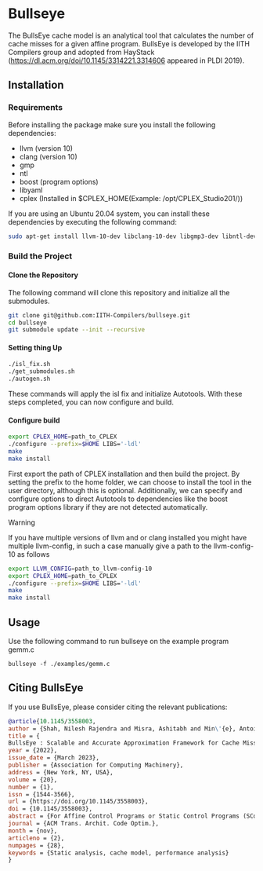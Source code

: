 # Bullseye

The BullsEye cache model is an analytical tool that calculates the number of cache misses for a given affine program.
BullsEye is developed by the IITH Compilers group and adopted from HayStack (https://dl.acm.org/doi/10.1145/3314221.3314606 appeared in PLDI 2019).

## Installation

### Requirements

Before installing the package make sure you install the following dependencies:
- llvm (version 10)
- clang (version 10)
- gmp
- ntl
- boost (program options)
- libyaml
- cplex (Installed in $CPLEX_HOME(Example: /opt/CPLEX_Studio201/))

If you are using an Ubuntu 20.04 system, you can install these dependencies by executing the following command:

```bash
sudo apt-get install llvm-10-dev libclang-10-dev libgmp3-dev libntl-dev libboost-program-options-dev libyaml-dev
```
### Build the Project

#### Clone the Repository
The following command will clone this repository and initialize all the submodules.
```bash
git clone git@github.com:IITH-Compilers/bullseye.git
cd bullseye 
git submodule update --init --recursive
```
#### Setting thing Up
```bash
./isl_fix.sh
./get_submodules.sh
./autogen.sh
```
These commands will apply the isl fix and initialize Autotools. With these steps completed, you can now configure and build.

#### Configure build
```bash
export CPLEX_HOME=path_to_CPLEX
./configure --prefix=$HOME LIBS='-ldl'
make
make install
```
First export the path of CPLEX installation and then build the project.
By setting the prefix to the home folder, we can choose to install the tool in the user directory, although this is optional. Additionally, we can specify and configure options to direct Autotools to dependencies like the boost program options library if they are not detected automatically.

> [!WARNING]
> If you have multiple versions of llvm and or clang installed you might have multiple
> llvm-config, in such a case manually give a path to the llvm-config-10 as follows
> ```bash
> export LLVM_CONFIG=path_to_llvm-config-10
> export CPLEX_HOME=path_to_CPLEX
> ./configure --prefix=$HOME LIBS='-ldl'
> make
> make install 
> ```

## Usage

Use the following command to run bullseye on the example program gemm.c
```
bullseye -f ./examples/gemm.c
```

## Citing BullsEye

If you use BullsEye, please consider citing the relevant publications:

``` bibtex
@article{10.1145/3558003,
author = {Shah, Nilesh Rajendra and Misra, Ashitabh and Min\'{e}, Antoine and Venkat, Rakesh and Upadrasta, Ramakrishna},
title = {
BullsEye : Scalable and Accurate Approximation Framework for Cache Miss Calculation},
year = {2022},
issue_date = {March 2023},
publisher = {Association for Computing Machinery},
address = {New York, NY, USA},
volume = {20},
number = {1},
issn = {1544-3566},
url = {https://doi.org/10.1145/3558003},
doi = {10.1145/3558003},
abstract = {For Affine Control Programs or Static Control Programs (SCoP), symbolic counting of reuse distances could induce polynomials for each reuse pair. These polynomials along with cache capacity constraints lead to non-affine (semi-algebraic) sets; and counting these sets is considered to be a hard problem. The state-of-the-art methods use various exact enumeration techniques relying on existing cardinality algorithms that can efficiently count affine sets.We propose BullsEye , a novel, scalable, accurate, and problem-size independent approximation framework. It is an analytical cache model for fully associative caches with LRU replacement policy focusing on sampling and linearization of non-affine stack distance polynomials. First, we propose a simple domain sampling method that can improve the scalability of exact enumeration. Second, we propose linearization techniques relying on Handelman’s theorem and Bernstein’s representation. To improve the scalability of the Handelman’s theorem linearization technique, we propose template (Interval or Octagon) sub-polyhedral approximations.Our methods obtain significant compile-time improvements with high-accuracy when compared to HayStack on important polyhedral compilation kernels such as nussinov, cholesky, and adi from PolyBench, and harris, gaussianblur from LLVM-TestSuite. Overall, on PolyBench kernels, our methods show up to 3.31\texttimes{} (geomean) speedup with errors below ≈ 0.08\% (geomean) for the octagon sub-polyhedral approximation.},
journal = {ACM Trans. Archit. Code Optim.},
month = {nov},
articleno = {2},
numpages = {28},
keywords = {Static analysis, cache model, performance analysis}
}
```
